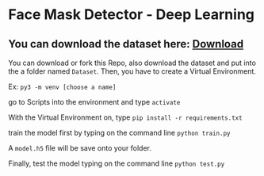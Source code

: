 # Face Mask Detector - Deep Learning

## You can download the dataset here: [Download](https://data-flair.s3.ap-south-1.amazonaws.com/Data-Science-Data/face-mask-dataset.zip)

You can download or fork this Repo, also download the dataset and put into the a folder named `Dataset`. Then, you have to create a Virtual Environment.

Ex: `py3 -m venv [choose a name]`

go to Scripts into the environment and type `activate`

With the Virtual Environment on, type `pip install -r requirements.txt`

train the model first by typing on the command line `python train.py`

A `model.h5` file will be save onto your folder.

Finally, test the model typing on the command line `python test.py`

